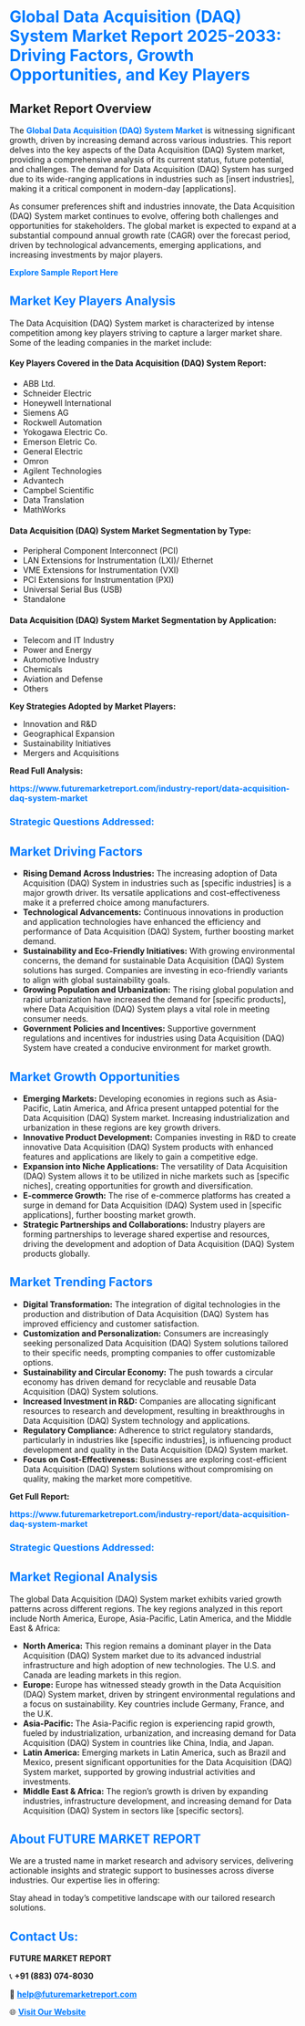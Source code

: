 <h1 style="color: #007BFF;">Global Data Acquisition (DAQ) System Market Report 2025-2033: Driving Factors, Growth Opportunities, and Key Players</h1>

<section id="overview">
<h2>Market Report Overview</h2>
<p>The <a href="https://www.futuremarketreport.com/industry-report/data-acquisition-daq-system-market" style="color: #007BFF; text-decoration: none;"><strong>Global Data Acquisition (DAQ) System Market</strong></a> is witnessing significant growth, driven by increasing demand across various industries. This report delves into the key aspects of the Data Acquisition (DAQ) System market, providing a comprehensive analysis of its current status, future potential, and challenges. The demand for Data Acquisition (DAQ) System has surged due to its wide-ranging applications in industries such as [insert industries], making it a critical component in modern-day [applications].</p>
<p>As consumer preferences shift and industries innovate, the Data Acquisition (DAQ) System market continues to evolve, offering both challenges and opportunities for stakeholders. The global market is expected to expand at a substantial compound annual growth rate (CAGR) over the forecast period, driven by technological advancements, emerging applications, and increasing investments by major players.</p>
</section>

<section id="overview">
<p><a href="https://www.futuremarketreport.com/request-sample/reportId=57531" style="color: #007BFF; text-decoration: none;"><strong>Explore Sample Report Here</strong></a></p>
</section>

<section id="key-players">
<h2 style="color: #007BFF;">Market Key Players Analysis</h2>
<p>The Data Acquisition (DAQ) System market is characterized by intense competition among key players striving to capture a larger market share. Some of the leading companies in the market include:</p>
<h4>Key Players Covered in the Data Acquisition (DAQ) System Report:</h4>
<ul><li>ABB Ltd.</li><li>Schneider Electric</li><li>Honeywell International</li><li>Siemens AG</li><li>Rockwell Automation</li><li>Yokogawa Electric Co.</li><li>Emerson Eletric Co.</li><li>General Electric</li><li>Omron</li><li>Agilent Technologies</li><li>Advantech</li><li>Campbel Scientific</li><li>Data Translation</li><li>MathWorks</li></ul>
<h4>Data Acquisition (DAQ) System Market Segmentation by Type:</h4>
<ul><li>Peripheral Component Interconnect (PCI)</li><li>LAN Extensions for Instrumentation (LXI)/ Ethernet</li><li>VME Extensions for Instrumentation (VXI)</li><li>PCI Extensions for Instrumentation (PXI)</li><li>Universal Serial Bus (USB)</li><li>Standalone</li></ul>

<h4>Data Acquisition (DAQ) System Market Segmentation by Application:</h4>
<ul><li>Telecom and IT Industry</li><li>Power and Energy</li><li>Automotive Industry</li><li>Chemicals</li><li>Aviation and Defense</li><li>Others</li></ul>
<p><strong>Key Strategies Adopted by Market Players:</strong></p>
<ul>
<li>Innovation and R&D</li>
<li>Geographical Expansion</li>
<li>Sustainability Initiatives</li>
<li>Mergers and Acquisitions</li>
</ul>
</section>

<section>
<p><strong>Read Full Analysis: </strong></p><a href="https://www.futuremarketreport.com/industry-report/data-acquisition-daq-system-market" style="color: #007BFF; text-decoration: none;"><strong>https://www.futuremarketreport.com/industry-report/data-acquisition-daq-system-market</strong></a>
<h3 style="color: #007BFF;">Strategic Questions Addressed:</h3>
</section>

<section id="driving-factors">
<h2 style="color: #007BFF;">Market Driving Factors</h2>
<ul>
<li><strong>Rising Demand Across Industries:</strong> The increasing adoption of Data Acquisition (DAQ) System in industries such as [specific industries] is a major growth driver. Its versatile applications and cost-effectiveness make it a preferred choice among manufacturers.</li>
<li><strong>Technological Advancements:</strong> Continuous innovations in production and application technologies have enhanced the efficiency and performance of Data Acquisition (DAQ) System, further boosting market demand.</li>
<li><strong>Sustainability and Eco-Friendly Initiatives:</strong> With growing environmental concerns, the demand for sustainable Data Acquisition (DAQ) System solutions has surged. Companies are investing in eco-friendly variants to align with global sustainability goals.</li>
<li><strong>Growing Population and Urbanization:</strong> The rising global population and rapid urbanization have increased the demand for [specific products], where Data Acquisition (DAQ) System plays a vital role in meeting consumer needs.</li>
<li><strong>Government Policies and Incentives:</strong> Supportive government regulations and incentives for industries using Data Acquisition (DAQ) System have created a conducive environment for market growth.</li>
</ul>
</section>

<section id="growth-opportunities">
<h2 style="color: #007BFF;">Market Growth Opportunities</h2>
<ul>
<li><strong>Emerging Markets:</strong> Developing economies in regions such as Asia-Pacific, Latin America, and Africa present untapped potential for the Data Acquisition (DAQ) System market. Increasing industrialization and urbanization in these regions are key growth drivers.</li>
<li><strong>Innovative Product Development:</strong> Companies investing in R&D to create innovative Data Acquisition (DAQ) System products with enhanced features and applications are likely to gain a competitive edge.</li>
<li><strong>Expansion into Niche Applications:</strong> The versatility of Data Acquisition (DAQ) System allows it to be utilized in niche markets such as [specific niches], creating opportunities for growth and diversification.</li>
<li><strong>E-commerce Growth:</strong> The rise of e-commerce platforms has created a surge in demand for Data Acquisition (DAQ) System used in [specific applications], further boosting market growth.</li>
<li><strong>Strategic Partnerships and Collaborations:</strong> Industry players are forming partnerships to leverage shared expertise and resources, driving the development and adoption of Data Acquisition (DAQ) System products globally.</li>
</ul>
</section>

<section id="trending-factors">
<h2 style="color: #007BFF;">Market Trending Factors</h2>
<ul>
<li><strong>Digital Transformation:</strong> The integration of digital technologies in the production and distribution of Data Acquisition (DAQ) System has improved efficiency and customer satisfaction.</li>
<li><strong>Customization and Personalization:</strong> Consumers are increasingly seeking personalized Data Acquisition (DAQ) System solutions tailored to their specific needs, prompting companies to offer customizable options.</li>
<li><strong>Sustainability and Circular Economy:</strong> The push towards a circular economy has driven demand for recyclable and reusable Data Acquisition (DAQ) System solutions.</li>
<li><strong>Increased Investment in R&D:</strong> Companies are allocating significant resources to research and development, resulting in breakthroughs in Data Acquisition (DAQ) System technology and applications.</li>
<li><strong>Regulatory Compliance:</strong> Adherence to strict regulatory standards, particularly in industries like [specific industries], is influencing product development and quality in the Data Acquisition (DAQ) System market.</li>
<li><strong>Focus on Cost-Effectiveness:</strong> Businesses are exploring cost-efficient Data Acquisition (DAQ) System solutions without compromising on quality, making the market more competitive.</li>
</ul>
</section>

<section>
<p><strong>Get Full Report: </strong></p><a href="https://www.futuremarketreport.com/industry-report/data-acquisition-daq-system-market" style="color: #007BFF; text-decoration: none;"><strong>https://www.futuremarketreport.com/industry-report/data-acquisition-daq-system-market</strong></a>
<h3 style="color: #007BFF;">Strategic Questions Addressed:</h3>
</section>


<section id="regional-analysis">
<h2 style="color: #007BFF;">Market Regional Analysis</h2>
<p>The global Data Acquisition (DAQ) System market exhibits varied growth patterns across different regions. The key regions analyzed in this report include North America, Europe, Asia-Pacific, Latin America, and the Middle East & Africa:</p>
<ul>
<li><strong>North America:</strong> This region remains a dominant player in the Data Acquisition (DAQ) System market due to its advanced industrial infrastructure and high adoption of new technologies. The U.S. and Canada are leading markets in this region.</li>
<li><strong>Europe:</strong> Europe has witnessed steady growth in the Data Acquisition (DAQ) System market, driven by stringent environmental regulations and a focus on sustainability. Key countries include Germany, France, and the U.K.</li>
<li><strong>Asia-Pacific:</strong> The Asia-Pacific region is experiencing rapid growth, fueled by industrialization, urbanization, and increasing demand for Data Acquisition (DAQ) System in countries like China, India, and Japan.</li>
<li><strong>Latin America:</strong> Emerging markets in Latin America, such as Brazil and Mexico, present significant opportunities for the Data Acquisition (DAQ) System market, supported by growing industrial activities and investments.</li>
<li><strong>Middle East & Africa:</strong> The region’s growth is driven by expanding industries, infrastructure development, and increasing demand for Data Acquisition (DAQ) System in sectors like [specific sectors].</li>
</ul>
</section>

<footer>
<h2 style="color: #007BFF;">About FUTURE MARKET REPORT</h2>
<p>We are a trusted name in market research and advisory services, delivering actionable insights and strategic support to businesses across diverse industries. Our expertise lies in offering:</p>

<p>Stay ahead in today’s competitive landscape with our tailored research solutions.</p>

<h2 style="color: #007BFF;">Contact Us:</h2>
<p><strong>FUTURE MARKET REPORT</strong></p>
<p>📞 <strong>+91 (883) 074-8030</strong></p>
<p>📧 <strong><a href="mailto:help@futuremarketreport.com" style="color: #007BFF;">help@futuremarketreport.com</a></strong></p>
<p>🌐 <strong><a href="https://www.futuremarketreport.com/" style="color: #007BFF;">Visit Our Website</a></strong></p>
</footer>